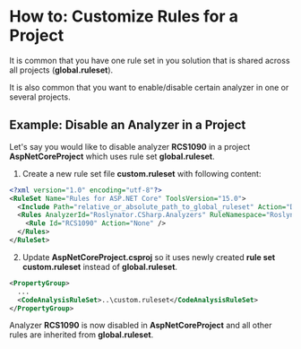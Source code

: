 ﻿# How to: Customize Rules for a Project

It is common that you have one rule set in you solution that is shared across all projects (**global.ruleset**).

It is also common that you want to enable/disable certain analyzer in one or several projects.

## Example: Disable an Analyzer in a Project

Let's say you would like to disable analyzer **RCS1090** in a project **AspNetCoreProject** which uses rule set **global.ruleset**.

1. Create a new rule set file **custom.ruleset** with following content:

```xml
<?xml version="1.0" encoding="utf-8"?>
<RuleSet Name="Rules for ASP.NET Core" ToolsVersion="15.0">
  <Include Path="relative_or_absolute_path_to_global_ruleset" Action="Default" />
  <Rules AnalyzerId="Roslynator.CSharp.Analyzers" RuleNamespace="Roslynator.CSharp.Analyzers">
    <Rule Id="RCS1090" Action="None" />
  </Rules>
</RuleSet>
```

2. Update **AspNetCoreProject.csproj** so it uses newly created **rule set custom.ruleset** instead of **global.ruleset**.

```xml
<PropertyGroup>
  ...
  <CodeAnalysisRuleSet>..\custom.ruleset</CodeAnalysisRuleSet>
</PropertyGroup>
```

Analyzer **RCS1090** is now disabled in **AspNetCoreProject** and all other rules are inherited from **global.ruleset**.
